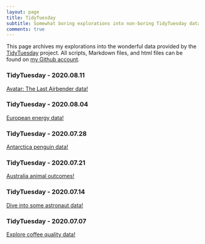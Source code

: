 ```yaml
---
layout: page
title: TidyTuesday
subtitle: Somewhat boring explorations into non-boring TidyTuesday data.
comments: true
---
```


This page archives my explorations into the wonderful data provided by the [TidyTuesday](https://github.com/rfordatascience/tidytuesday) project.
All scripts, Markdown files, and html files can be found on [my Github account](https://github.com/dmolitor).

### TidyTuesday - 2020.08.11 ###
[Avatar: The Last Airbender data!](https://rawcdn.githack.com/dmolitor/dmolitor.github.io/967590877a7fc90ce3e22b5c4f7586bbf22fde7b/_data/tidy_tuesday_8.11.2020.html)

### TidyTuesday - 2020.08.04 ###
[European energy data!](https://rawcdn.githack.com/dmolitor/dmolitor.github.io/a53bf98c01ea7c322000bcd34cea73c8bc31ee29/_data/tidy_tuesday_8.4.2020.html)

### TidyTuesday - 2020.07.28 ###
[Antarctica penguin data!](https://rawcdn.githack.com/dmolitor/dmolitor.github.io/80c14e9da6b2cc64d67ee6e92d04731de2b23407/_data/tidy_tuesday_7.28.2020.html)

### TidyTuesday - 2020.07.21 ###
[Australia animal outcomes!](https://rawcdn.githack.com/dmolitor/dmolitor.github.io/80c14e9da6b2cc64d67ee6e92d04731de2b23407/_data/tidy_tuesday_7.21.2020.html)

### TidyTuesday - 2020.07.14 ###
[Dive into some astronaut data!](https://rawcdn.githack.com/dmolitor/dmolitor.github.io/80c14e9da6b2cc64d67ee6e92d04731de2b23407/_data/tidy_tuesday_7.14.2020.html)

### TidyTuesday - 2020.07.07 ###
[Explore coffee quality data!](https://rawcdn.githack.com/dmolitor/dmolitor.github.io/80c14e9da6b2cc64d67ee6e92d04731de2b23407/_data/tidy_tuesday_7.7.2020.html)
